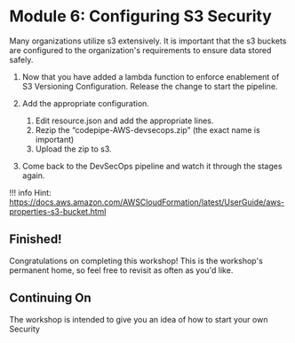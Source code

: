 <!--
Testing the lambda function created in the previous module.
--> 
# Module 6:  Configuring S3 Security

Many organizations utilize s3 extensively.  It is important that the s3 buckets are configured to the organization's requirements to ensure data stored safely.


1.	Now that you have added a lambda function to enforce enablement of S3 Versioning Configuration.  Release the change to start the pipeline.


2.	Add the appropriate configuration.
    1.	Edit resource.json and add the appropriate lines.
    2.	Rezip the “codepipe-AWS-devsecops.zip” (the exact name is important)
    3.	Upload the zip to s3.
3.	Come back to the DevSecOps pipeline and watch it through the stages again.


!!! info Hint: <a href="https://docs.aws.amazon.com/AWSCloudFormation/latest/UserGuide/aws-properties-s3-bucket.html" target="_blank">https://docs.aws.amazon.com/AWSCloudFormation/latest/UserGuide/aws-properties-s3-bucket.html</a>

## Finished!

Congratulations on completing this workshop! This is the workshop's permanent home, so feel free to revisit as often as you'd like.



##  Continuing On

The workshop is intended to give you an idea of how to start your own Security

